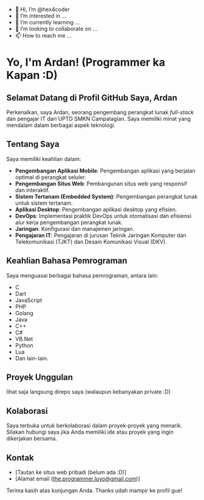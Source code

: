 - 👋 Hi, I’m @hex4coder
- 👀 I’m interested in ...
- 🌱 I’m currently learning ...
- 💞️ I’m looking to collaborate on ...
- 📫 How to reach me ...
# Yo, I'm Ardan! (Programmer ka Kapan :D) 

## Selamat Datang di Profil GitHub Saya, Ardan

Perkenalkan, saya Ardan, seorang pengembang perangkat lunak *full-stack* dan pengajar IT dari UPTD SMKN Campalagian. Saya memiliki minat yang mendalam dalam berbagai aspek teknologi.

## Tentang Saya

Saya memiliki keahlian dalam:

* **Pengembangan Aplikasi Mobile**: Pengembangan aplikasi yang berjalan optimal di perangkat seluler.
* **Pengembangan Situs Web**: Pembangunan situs web yang responsif dan interaktif.
* **Sistem Tertanam (Embedded System)**: Pengembangan perangkat lunak untuk sistem tertanam.
* **Aplikasi Desktop**: Pengembangan aplikasi desktop yang efisien.
* **DevOps**: Implementasi praktik DevOps untuk otomatisasi dan efisiensi alur kerja pengembangan perangkat lunak.
* **Jaringan**: Konfigurasi dan manajemen jaringan.
* **Pengajaran IT**: Pengajaran di jurusan Teknik Jaringan Komputer dan Telekomunikasi (TJKT) dan Desain Komunikasi Visual (DKV).

## Keahlian Bahasa Pemrograman

Saya menguasai berbagai bahasa pemrograman, antara lain:

* C
* Dart
* JavaScript
* PHP
* Golang
* Java
* C++
* C#
* VB.Net
* Python
* Lua
* Dan lain-lain.

## Proyek Unggulan

lihat saja langsung direpo saya (walaupun kebanyakan private :D)

## Kolaborasi

Saya terbuka untuk berkolaborasi dalam proyek-proyek yang menarik. Silakan hubungi saya jika Anda memiliki ide atau proyek yang ingin dikerjakan bersama.

## Kontak

* [Tautan ke situs web pribadi (belum ada :D)]
* [Alamat email (the.programmer.luyo@gmail.com)]

Terima kasih atas kunjungan Anda.
Thanks udah mampir ke profil gue!
<!---
hex4coder/hex4coder is a ✨ special ✨ repository because its `README.md` (this file) appears on your GitHub profile.
You can click the Preview link to take a look at your changes.
--->
